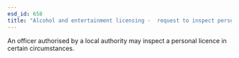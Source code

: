 ```yaml
---
esd_id: 658
title: "Alcohol and entertainment licensing -  request to inspect personal licence"
---
```


An officer authorised by a local authority may inspect a personal licence in certain circumstances.

